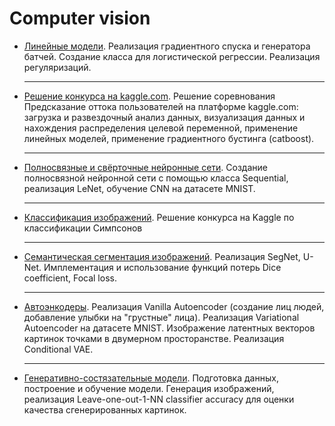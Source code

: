 <!DOCTYPE html>
<html lang="ru">
<head>
    <meta charset="UTF-8">
</head>
<body>

<h1>Computer vision</h1>

<ul>
  <li><p><a href='https://github.com/me1nna/dlschool-1-2024/tree/main/Linear%20models'>Линейные модели</a>. Реализация градиентного спуска и генератора батчей. Создание класса для логистической регрессии. Реализация регуляризаций.</p></li>
  <hr>
  <li><p><a href='https://github.com/me1nna/dlschool-1-2024/tree/main/Kaggle%20competition'>Решение конкурса на kaggle.com</a>. Решение соревнования Предсказание оттока пользователей на платформе kaggle.com: загрузка и развездочный анализ данных, визуализация данных и нахождения распределения целевой переменной, применение линейных моделей, применение градиентного бустинга (catboost).</p></li>
  <hr>
  <li><p><a href='https://github.com/me1nna/dlschool-1-2024/tree/main/Dense%20and%20CNN'>Полносвязные и свёрточные нейронные сети</a>. Создание полносвязной нейронной сети с помощью класса Sequential, реализация LeNet, обучение CNN на датасете MNIST.</p></li>
    <hr>
  <li><p><a href='https://github.com/me1nna/dlschool-1-2024/tree/main/Classification%20of%20images'>Классификация изображений</a>. Решение конкурса на Kaggle по классификации Симпсонов</p></li>
  <hr>
  <li><p><a href='https://github.com/me1nna/dlschool-1-2024/tree/main/Semantic%20segmentation'>Семантическая сегментация изображений</a>. Реализация SegNet, U-Net. Имплементация и использование функций потерь Dice coefficient, Focal loss.</p></li>
  <hr>
  <li><p><a href='https://github.com/me1nna/dlschool-1-2024/tree/main/Generative%20model%20and%20encoders'>Автоэнкодеры</a>. Реализация Vanilla Autoencoder (создание лиц людей, добавление улыбки на "грустные" лица). Реализация Variational Autoencoder на датасете MNIST. Изображение латентных векторов картинок точками в двумерном просторанстве. Реализация Conditional VAE.</p></li>
  <hr>
  <li><p><a href='https://github.com/me1nna/dlschool-1-2024/tree/main/GAN'>Генеративно-состязательные модели</a>. Подготовка данных, построение и обучение модели. Генерация изображений, реализация Leave-one-out-1-NN classifier accuracy для оценки качества сгенерированных картинок.
</p></li>
</ul>

</body>
</html>
